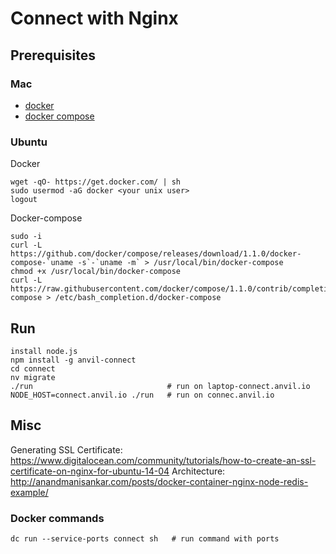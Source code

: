 # Connect with Nginx

## Prerequisites

### Mac

* [docker](https://docs.docker.com/installation/mac)
* [docker compose](https://docs.docker.com/compose/install)

### Ubuntu

Docker

    wget -qO- https://get.docker.com/ | sh
    sudo usermod -aG docker <your unix user>
    logout

Docker-compose

    sudo -i
    curl -L https://github.com/docker/compose/releases/download/1.1.0/docker-compose-`uname -s`-`uname -m` > /usr/local/bin/docker-compose
    chmod +x /usr/local/bin/docker-compose
    curl -L https://raw.githubusercontent.com/docker/compose/1.1.0/contrib/completion/bash/docker-compose > /etc/bash_completion.d/docker-compose

## Run

    install node.js
    npm install -g anvil-connect
    cd connect
    nv migrate
    ./run                              # run on laptop-connect.anvil.io
    NODE_HOST=connect.anvil.io ./run   # run on connec.anvil.io
    
## Misc

Generating SSL Certificate: https://www.digitalocean.com/community/tutorials/how-to-create-an-ssl-certificate-on-nginx-for-ubuntu-14-04
Architecture: http://anandmanisankar.com/posts/docker-container-nginx-node-redis-example/

### Docker commands

    dc run --service-ports connect sh   # run command with ports
